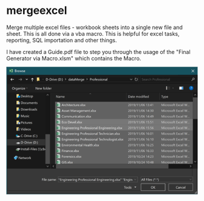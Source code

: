 # mergeexcel
Merge multiple excel files - workbook sheets into a single new file and sheet. This is all done via a vba macro. This is helpful for excel tasks, reporting, SQL importation and other things.

I have created a Guide.pdf file to step you through the usage of the "Final Generator via Macro.xlsm" which contains the Macro. 

![Example Result](sample.png?raw=true "Example Result")
